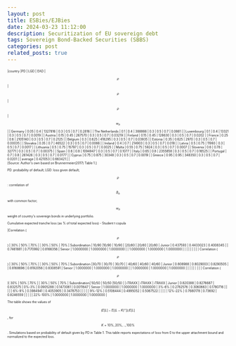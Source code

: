 ```yaml
---
layout: post
title: ESBies/EJBies
date: 2024-03-23 11:12:00
description: Securitization of EU sovereign debt 
tags: Sovereign Bond-Backed Securities (SBBS)
categories: post
related_posts: true
---
```

   <span style="font-size:0.5em;">
 
   |country |PD | LGD | EAD | $$\rho$$ | $$\rho$$ | $$\rho$$ | $$w_n$$|
   | Germany | 0.05  | 0.4   | 1327816 | 0.3   | 0.5   | 0.7   | 0.2816 |
   | The Netherlands | 0.1   | 0.4   | 388866 | 0.3   | 0.5   | 0.7   | 0.0661 |
   | Luxembourg | 0.1   | 0.4   | 13321 | 0.3   | 0.5   | 0.7   | 0.0019 |
   | Austria | 0.15  | 0.45  | 267570 | 0.3   | 0.5   | 0.7   | 0.03219 |
   | Finland | 0.15  | 0.45  | 128630 | 0.3   | 0.5   | 0.7   | 0.0202 |
   | France | 0.25  | 0.6   | 2105140 | 0.3   | 0.5   | 0.7   | 0.2125 |
   | Belgium | 0.3   | 0.625 | 418295 | 0.3   | 0.5   | 0.7   | 0.03935 |
   | Estonia | 0.35  | 0.625 | 2970  | 0.3   | 0.5   | 0.7   | 0.00035 |
   | Slovakia | 0.35  | 0.7   | 46522 | 0.3   | 0.5   | 0.7   | 0.0066 |
   | Ireland | 0.4   | 0.7   | 214903 | 0.3   | 0.5   | 0.7   | 0.018 |
   | Latvia | 0.5   | 0.75  | 11993 | 0.3   | 0.5   | 0.7   | 0.0017 |
   | Lithuania | 0.5   | 0.75  | 15797 | 0.3   | 0.5   | 0.7   | 0.0025 |
   | Malta | 0.55  | 0.75  | 5924  | 0.3   | 0.5   | 0.7   | 0.0007 |
   | Slovenia | 0.6   | 0.78  | 32771 | 0.3   | 0.5   | 0.7   | 0.00375 |
   | Spain | 0.6   | 0.8   | 1094947 | 0.3   | 0.5   | 0.7   | 0.1077 |
   | Italy | 0.65  | 0.8   | 2355858 | 0.3   | 0.5   | 0.7   | 0.16525 |
   | Portugal | 0.7   | 0.8   | 261426 | 0.3   | 0.5   | 0.7   | 0.0177 |
   | Cyprus | 0.75  | 0.875 | 30348 | 0.3   | 0.5   | 0.7   | 0.0019 |
   | Greece | 0.95  | 0.95  | 348350 | 0.3   | 0.5   | 0.7   | 0.0201 | 
   | average | 0.421053 | 0.663421 |                              |
</span>  
[Source: Author's own based on Brunnermeier(2017) Table 1.]

PD: probability of default; LGD: loss given default;$$\rho$$: correlation of $$B_{n}$$ with common factor; $$w_n$$ weight of country's sovereign bonds in underlying portfolio. 

Cumulative expected tranche loss (as % of total expected loss) - Student t copula
  
|Correlation ($$\rho$$)          | 30%  | 50%  | 70%  |       | 30%  | 50%  | 70% |
 Subordination  | 10/90 |10/90 | 10/90 | |20/80 | 20/80 | 20/80 |
  Junior | 0.437593 | 0.4433023 | 0.4008345 |       | 0.7461881 | 0.7170992 | 0.8166356 |
   Senior | 1.0000000 | 1.0000000 | 1.0000000 |       | 1.0000000 | 1.0000000 | 1.0000000 |
          |       |       |       |       |       |       |  | 
Correlation ($$\rho$$) | 30%  | 50%  | 70%  |       | 30%  | 50%  | 70% | 
Subordination |30/70 | 30/70 | 30/70 |       | 40/60 | 40/60 | 40/60 |
   Junior | 0.808988 | 0.8029003 | 0.8290505 |       | 0.8168696 | 0.8192056 | 0.8308591 |
    Senior | 1.0000000 | 1.0000000 | 1.0000000 |       | 1.0000000 | 1.0000000 | 1.0000000 |
             |       |       |       |       |       |       |  | 
Correlation ($$\rho$$)| 30%  | 50%  | 70%  |       | 30%  | 50%  | 70% |
 Subordination| 50/50 | 50/50 |50/50 |       | iTRAXX | iTRAXX | iTRAXX | 
 Junior | 0.820388 | 0.8276687 | 0.832575 | 0%-3% | 0.0905288 | 0.1473061 | 0.0011647 |
 Senior | 1.0000000 | 1.0000000 | 1.0000000 | 3%-6% | 0.2782576 | 0.3060663 | 0.1780716 |
          |       |       |       | 6%-9% | 0.3984941 | 0.4053905 | 0.3478753 |
          |       |       |       | 9%-12% | 0.5106444 | 0.4995052 | 0.5067522 |
          |       |       |       | 12%-22% | 0.7680178 | 0.73692 | 0.8246559 |
          |       |       |       | 22%-100% | 1.0000000 | 1.0000000 | 1.0000000 |

The table shows the values of $$(E[L]-E[(L-K)^{+}])/E[L]$$, for $$K= 10\%, 20\%,..,100\%$$. Simulations based on probability of default given by PD in Table 1. This table reports expectations of loss from 0 to the upper attachment bound and normalized to the expected loss.	

